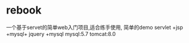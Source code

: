 # rebook
一个基于servet的简单web入门项目,适合练手使用,
   简单的demo servlet +jsp +mysql+ jquery +mysql 
      mysql:5.7
      tomcat:8.0
      
